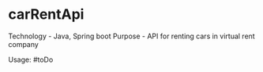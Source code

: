 # carRentApi

Technology    -   Java, Spring boot
Purpose       -   API for renting cars in virtual rent company

Usage:
#toDo
